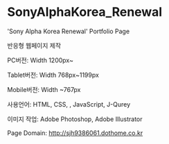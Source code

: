 # SonyAlphaKorea_Renewal
'Sony Alpha Korea Renewal' Portfolio Page

반응형 웹페이지 제작

PC버전: Width 1200px~

Tablet버전: Width 768px~1199px

Mobile버전: Width ~767px

사용언어: HTML, CSS, , JavaScript, J-Qurey

이미지 작업: Adobe Photoshop, Adobe Illustrator

Page Domain: http://sjh9386061.dothome.co.kr